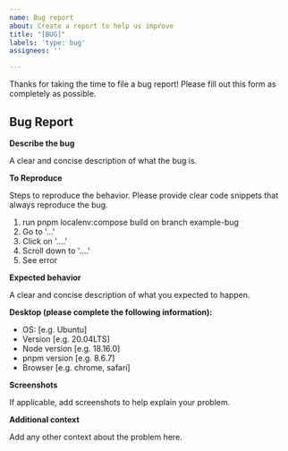 ```yaml
---
name: Bug report
about: Create a report to help us improve
title: "[BUG]"
labels: 'type: bug'
assignees: ''

---
```


Thanks for taking the time to file a bug report! Please fill out this form as completely as possible.

## Bug Report

**Describe the bug**

A clear and concise description of what the bug is.

**To Reproduce**

Steps to reproduce the behavior. Please provide clear code snippets that always reproduce the bug.
1. run pnpm localenv:compose build on branch example-bug
2. Go to '...'
2. Click on '....'
3. Scroll down to '....'
4. See error

**Expected behavior**

A clear and concise description of what you expected to happen.

**Desktop (please complete the following information):**

 - OS: [e.g. Ubuntu]
 - Version [e.g. 20.04LTS]
 - Node version [e.g. 18.16.0]
 - pnpm version [e.g. 8.6.7]
 - Browser [e.g. chrome, safari]

**Screenshots**

If applicable, add screenshots to help explain your problem.

**Additional context**

Add any other context about the problem here.
